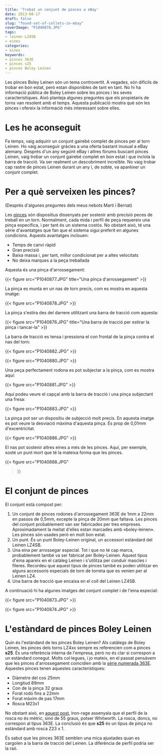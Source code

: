 ```yaml
---
title: 'Trobat un conjunt de pinces a eBay'
date: 2013-08-17
draft: false
slug: "found-set-of-collets-in-ebay"
coverImage: "P1040878.JPG"
tags:
- leinen LZ4SB
- eines
categories:
- eines
keywords:
- pinces 363E
- pinces s25
- pinces Boley Leinen
---
```


Les pinces Boley Leinen són un tema controvertit. A vegades, són
difícils de trobar en bon estat, però estan disponibles de tant en
tant. No hi ha informació pública de Boley Leinen sobre les pinces i
les seves caracteristiques. Això planteja algunes preguntes que els
propietaris de torns van resolent amb el temps. Aquesta publicació
mostra què són les pinces i ofereix la informació més interessant
sobre elles.

<!--more-->

# Les he aconseguit

Fa temps, vaig adquirir un conjunt gairebé complet de pinces per al
torn Leinen. Ho vaig aconseguir gràcies a una oferta bastant inusual a
eBay alemany. Després d'un any seguint eBay i altres fòrums buscant
pinces Leinen, vaig trobar un conjunt gairebé complet en bon estat i
que incloïa la barra de tracció. Va ser realment un descobriment
increïble. No vaig trobar cap rastre de pinces Leinen durant un any i,
de sobte, va aparèixer un conjunt complet.

# Per a què serveixen les pinces?

(Després d'algunes preguntes dels meus nebots Martí i Bernat)

Les [pinces](http://en.wikipedia.org/wiki/Collet) són dispositius
dissenyats per sostenir amb precisió peces de treball en un
torn. Normalment, cada mida i perfil de peça requereix una pinça
específica, i per tant és un sistema costós. No obstant això, té una
sèrie d'avantatges que fan que el sistema sigui preferit en algunes
condicions. Aquests avantatges inclouen:

* Temps de canvi ràpid
* Gran precisió
* Baixa massa i, per tant, millor condicionat per a altes velocitats
* No deixa marques a la peça treballada

Aquesta és una pinça d'arrossegament:

{{< figure  src="P1040877.JPG" 
    title="Una pinça d'arrossegament" >}}

La pinça es munta en un nas de torn precís, com es mostra en aquesta imatge:

{{< figure src="P1040878.JPG" >}}

La pinça s'estira des del darrere utilitzant una barra de tracció com aquesta:

{{< figure  src="P1040876.JPG" 
    title="Una barra de tracció per estirar la pinça i tancar-la" >}}

La barra de tracció es tensa i pressiona el con frontal de la pinça
contra el nas del torn:

{{< figure src="P1040882.JPG" >}}

{{< figure  src="P1040880.JPG" >}}

Una peça perfectament rodona es pot subjectar a la pinça, com es mostra aquí:

{{< figure  src="P1040881.JPG" >}}

Aquí podeu veure el capçal amb la barra de tracció i una pinça
subjectant una fresa:

{{< figure src="P1040883.JPG" >}}

La pinça pot ser un dispositiu de subjecció molt precís. En aquesta
imatge es pot veure la desviació màxima d'aquesta pinça. És prop de
0,01mm d'excentricitat.

{{< figure src="P1040886.JPG" >}}

El nas pot sostenir altres eines a més de les pinces. Aquí, per
exemple, sosté un punt mort que té la mateixa forma que les pinces.

{{< figure src="P1040888.JPG" 
  >}}


# El conjunt de pinces

El conjunt està compost per:

1. Un conjunt de pinces rodones d'arrossegament 363E de 1mm a 22mm en
   passos de 0,5mm, excepte la pinça de 20mm que faltava. Les pinces
   del conjunt probablement van ser fabricades per tres
   empreses. Aproximadament la meitat d'elles estan marcades amb
   «boley-leinen». Les pinces són usades però en molt bon estat.
2. Un punt. És un punt Boley-Leinen original, un accessori estàndard
   del Leinen LZ4SB.
3. Una eina per arrossegar especial. Tot i que no té cap marca,
   probablement també va ser fabricat per Boley-Leinen. Aquest tipus
   d'eina apareix en el catàleg Leinen i s'utilitza per conduir
   mascles i fileres. Recordeu que aquest tipus de pinces també es
   poden utilitzar en alguns accessoris especials de torn de torreta
   que es venien per al Leinen LZ4.
4. Una barra de tracció que encaixa en el coll del Leinen LZ4SB.

A continuació hi ha algunes imatges del conjunt complet i de l'eina
especial:

{{< figure  src="P1040873.JPG"  >}}

{{< figure  src="P1040874.JPG"  >}}

# L'estàndard de pinces Boley Leinen

Quin és l'estàndard de les pinces Boley Leinen? Als catàlegs de Boley
Leinen, les pinces dels torns LZ4xx sempre es referencien com a pinces
**s25**. És una referència interna de l'empresa, però no és clar si
correspon a un estàndard conegut. Molts col·legues, i jo mateix, en el
passat pensàvem que les pinces d'arrossegament coincidien amb la
[sèrie numerada
363E](https://shop.f-britsch.com/shop/catalog/navigationPath/139). Aquestes
pinces tenen aquestes característiques:

* Diàmetre del cos 25mm
* Longitud 89mm
* Con de la pinça 32 graus
* Forat rodó fins a 22mm
* Forat màxim de pas 17mm
* Rosca M23x1

No obstant això, en [aquest
post](https://forum.zerspanungsbude.net/viewtopic.php?f=10&t=43517&start=290#p923430),
Iron-rage assenyala que el perfil de la rosca no és mètric, sinó de 55
graus, potser Whitworth. La rosca, doncs, no correspon al tipus
363E. La conclusió és que **s25** és un tipus de pinça no estàndard
amb rosca Z23 x 1.

És sabut que les pinces 363E semblen una mica ajustades quan es
cargolen a la barra de tracció del Leinen. La diferència de perfil
podria ser la raó.

